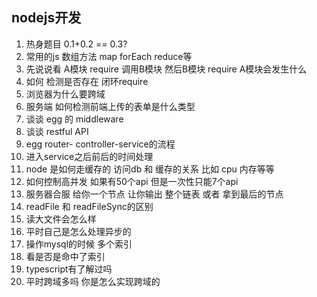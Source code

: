 ## nodejs开发
1. 热身题目 0.1+0.2 == 0.3?
2. 常用的js 数组方法 map forEach reduce等
3. 先说说看 A模块 require 调用B模块 然后B模块 require A模块会发生什么
4. 如何 检测是否存在 闭环require
5. 浏览器为什么要跨域
6. 服务端 如何检测前端上传的表单是什么类型 
7. 谈谈 egg 的 middleware
8. 谈谈 restful API
9. egg router- controller-service的流程
10. 进入service之后前后的时间处理
11. node 是如何走缓存的 访问db 和 缓存的关系 比如 cpu 内存等等
12. 如何控制高并发 如果有50个api 但是一次性只能7个api
13. 服务器合服 给你一个节点 让你输出 整个链表 或者 拿到最后的节点
14. readFile 和 readFileSync的区别
15. 读大文件会怎么样
16. 平时自己是怎么处理异步的
17. 操作mysql的时候 多个索引
18. 看是否是命中了索引
19. typescript有了解过吗
20. 平时跨域多吗 你是怎么实现跨域的